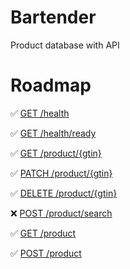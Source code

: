 # Bartender
Product database with API

# Roadmap
:white_check_mark: [GET /health](api.md/#get-api-health)

:white_check_mark: [GET /health/ready](api.md/#get-api-readiness)

:white_check_mark: [GET /product/{gtin}](api.md/#find-product-by-gtin)

:white_check_mark: [PATCH /product/{gtin}](api.md/#update-product)

:white_check_mark: [DELETE /product/{gtin}](api.md/#delete-product)

:x: [POST /product/search](api.md/#search-for-product)

:white_check_mark: [GET /product](api.md/#get-all-products)

:white_check_mark: [POST /product](api.md/#create-product)